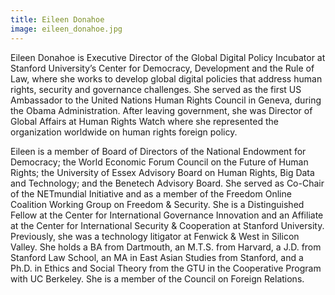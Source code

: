 ```yaml
---
title: Eileen Donahoe
image: eileen_donahoe.jpg
---
```

Eileen Donahoe is Executive Director of the Global Digital Policy Incubator at Stanford University’s Center for Democracy, Development and the Rule of Law, where she works to develop global digital policies that address human rights, security and governance challenges. She served as the first US Ambassador to the United Nations Human Rights Council in Geneva, during the Obama Administration. After leaving government, she was Director of Global Affairs at Human Rights Watch where she represented the organization worldwide on human rights foreign policy.

Eileen is a member of Board of Directors of the National Endowment for Democracy; the World Economic Forum Council on the Future of Human Rights; the University of Essex Advisory Board on Human Rights, Big Data and Technology; and the Benetech Advisory Board. She served as Co-Chair of the NETmundial Initiative and as a member of the Freedom Online Coalition Working Group on Freedom & Security.  She is a Distinguished Fellow at the Center for International Governance Innovation and an Affiliate at the Center for International Security & Cooperation at Stanford University. Previously, she was a technology litigator at Fenwick & West in Silicon Valley. She holds a BA from Dartmouth, an M.T.S. from Harvard, a J.D. from Stanford Law School, an MA in East Asian Studies from Stanford, and a Ph.D. in Ethics and Social Theory from the GTU in the Cooperative Program with UC Berkeley.  She is a member of the Council on Foreign Relations.
